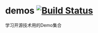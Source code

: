 demos [![Build Status](https://travis-ci.org/han-feng/demos.svg?branch=master)](https://travis-ci.org/han-feng/demos)
=====

学习开源技术用的Demo集合
